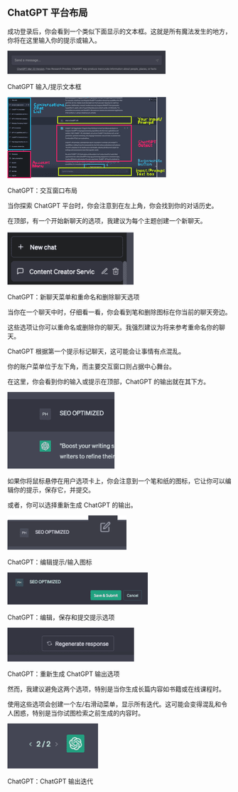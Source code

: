 ## ChatGPT 平台布局

成功登录后，你会看到一个类似下面显示的文本框。这就是所有魔法发生的地方，你将在这里输入你的提示或输入。

![image](img/image-7VBC28JO.png)

ChatGPT 输入/提示文本框

![image](img/image-V6N1I9X2.png)

ChatGPT：交互窗口布局

当你探索 ChatGPT 平台时，你会注意到在左上角，你会找到你的对话历史。

在顶部，有一个开始新聊天的选项，我建议为每个主题创建一个新聊天。

![image](img/image-YPC6OY59.png)

ChatGPT：新聊天菜单和重命名和删除聊天选项

当你在一个聊天中时，仔细看一看，你会看到笔和删除图标在你当前的聊天旁边。

这些选项让你可以重命名或删除你的聊天。我强烈建议为将来参考重命名你的聊天。

ChatGPT 根据第一个提示标记聊天，这可能会让事情有点混乱。

你的账户菜单位于左下角，而主要交互窗口则占据中心舞台。

在这里，你会看到你的输入或提示在顶部，ChatGPT 的输出就在其下方。

![image](img/image-NA56826J.png)

如果你将鼠标悬停在用户选项卡上，你会注意到一个笔和纸的图标，它让你可以编辑你的提示，保存它，并提交。

或者，你可以选择重新生成 ChatGPT 的输出。

![image](img/image-8S28MN7I.png)

ChatGPT：编辑提示/输入图标

![image](img/image-SE738QQL.png)

ChatGPT：编辑，保存和提交提示选项

![image](img/image-JC2XLKSE.png)

ChatGPT：重新生成 ChatGPT 输出选项

然而，我建议避免这两个选项，特别是当你生成长篇内容如书籍或在线课程时。

使用这些选项会创建一个左/右滑动菜单，显示所有迭代。这可能会变得混乱和令人困惑，特别是当你试图检索之前生成的内容时。

![image](img/image-53IQ8JSW.png)

ChatGPT：ChatGPT 输出迭代
